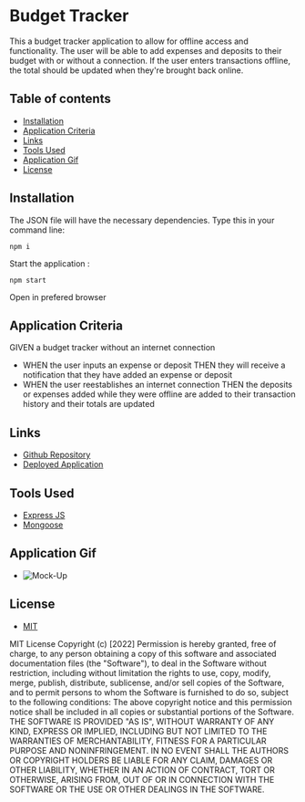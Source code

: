 # Budget Tracker

This a budget tracker application to allow for offline access and functionality. The user will be able to add expenses and deposits to their budget with or without a connection. If the user enters transactions offline, the total should be updated when they're brought back online.

## Table of contents

- [Installation](#installation)
- [Application Criteria](#application-criteria)
- [Links](#links)
- [Tools Used](#tools-used)
- [Application Gif](#application-gif)
- [License](#license)

## Installation

The JSON file will have the necessary dependencies. Type this in your command line:

```
npm i
```

Start the application :

```
npm start
```

Open in prefered browser

## Application Criteria

GIVEN a budget tracker without an internet connection

- WHEN the user inputs an expense or deposit
  THEN they will receive a notification that they have added an expense or deposit
- WHEN the user reestablishes an internet connection
  THEN the deposits or expenses added while they were offline are added to their transaction history and their totals are updated

## Links

- [Github Repository](https://github.com/MtendeRoll/social-networkAPI)
- [Deployed Application](https://budget-tracker-roll.herokuapp.com/)

## Tools Used

- [Express JS](https://www.npmjs.com/package/express)
- [Mongoose](https://www.npmjs.com/package/mongoose)

## Application Gif

- ![Mock-Up]()

## License

- [MIT](./LICENSE)

MIT License Copyright (c) [2022] Permission is hereby granted, free of charge, to any person obtaining a copy of this software and associated documentation files (the "Software"), to deal in the Software without restriction, including without limitation the rights to use, copy, modify, merge, publish, distribute, sublicense, and/or sell copies of the Software, and to permit persons to whom the Software is furnished to do so, subject to the following conditions: The above copyright notice and this permission notice shall be included in all copies or substantial portions of the Software. THE SOFTWARE IS PROVIDED "AS IS", WITHOUT WARRANTY OF ANY KIND, EXPRESS OR IMPLIED, INCLUDING BUT NOT LIMITED TO THE WARRANTIES OF MERCHANTABILITY, FITNESS FOR A PARTICULAR PURPOSE AND NONINFRINGEMENT. IN NO EVENT SHALL THE AUTHORS OR COPYRIGHT HOLDERS BE LIABLE FOR ANY CLAIM, DAMAGES OR OTHER LIABILITY, WHETHER IN AN ACTION OF CONTRACT, TORT OR OTHERWISE, ARISING FROM, OUT OF OR IN CONNECTION WITH THE SOFTWARE OR THE USE OR OTHER DEALINGS IN THE SOFTWARE.
